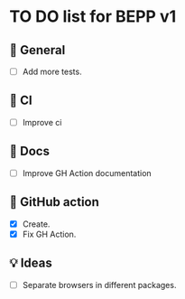 # TO DO list for **BEPP** v1

## 🌈 General

- [ ] Add more tests.

## 💚 CI

- [ ] Improve ci

## 📖 Docs

- [ ] Improve GH Action documentation

## 💚 GitHub action

- [x] Create.
- [x] Fix GH Action.

## 💡 Ideas

- [ ] Separate browsers in different packages.
